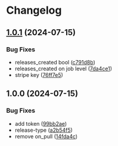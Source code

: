 # Changelog

## [1.0.1](https://github.com/kostiantynvoiku/gha-allure/compare/v1.0.0...v1.0.1) (2024-07-15)


### Bug Fixes

* releases_created bool ([c791d8b](https://github.com/kostiantynvoiku/gha-allure/commit/c791d8b0ff1007a02071fec118caf872cc5171fc))
* releases_created on job level ([7da4ce1](https://github.com/kostiantynvoiku/gha-allure/commit/7da4ce1b06750ea841692a4c5ae2030a0f46d59b))
* stripe key ([76ff7e5](https://github.com/kostiantynvoiku/gha-allure/commit/76ff7e5265509fcb14571a545d22230d63f3cfa3))

## 1.0.0 (2024-07-15)


### Bug Fixes

* add token ([99bb2ae](https://github.com/kostiantynvoiku/gha-allure/commit/99bb2aee1c083aca294c8848310459aea5c7d84d))
* release-type ([a2b54f5](https://github.com/kostiantynvoiku/gha-allure/commit/a2b54f5774a897162aae7542c63f933c6fcb70b7))
* remove on_pull ([14fda4c](https://github.com/kostiantynvoiku/gha-allure/commit/14fda4c6b0967bebdf5c839832adb9fc4fc92095))
